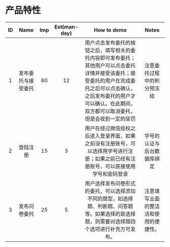 # 产品特性

|  ID  |        Name        | Imp  | Est(man-day) |                         How  to demo                         |                Notes                 |
| :--: | :----------------: | :--: | :----------: | :----------------------------------------------------------: | :----------------------------------: |
|  1   | 发布委托与接受委托 |  60  |      12      | 用户点击发布委托的按钮之后，填写相关的委托内容即可发布委托；其他用户可以点击委托详情并接受该委托；接受委托的用户在完成委托之后可以点击确认，之后发布委托的用户才可以确认。在此期间，双方都可以取消委托，但是会收到一定的惩罚 |      注意委托过程中的积分预冻结      |
|  2   |      登陆注册      |  15  |      3       | 用户在经过微信授权之后进入登录界面，如果之前没有注册账号，可以选择用学号进行注册；如果之前已经有注册账号，可以直接使用学号和密码登录 |      学号的认证与后台数据库绑定      |
|  3   |    发布问卷委托    |  25  |      5       | 用户选择发布问卷形式的委托，可以选择添加不同的题型，如选择题、判断题、问答题等。如果选择的是选择题，则需要对选择题四个选项进行补充方可发布。 | 注意填写业面的整洁活和使用的便捷性。 |

